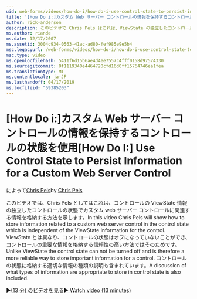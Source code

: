 ```yaml
---
uid: web-forms/videos/how-do-i/how-do-i-use-control-state-to-persist-information-for-a-custom-web-server-control
title: '[How Do i:]カスタム Web サーバー コントロールの情報を保持するコントロールの状態を使用して |Microsoft Docs'
author: rick-anderson
description: このビデオで Chris Pels はこれは、ViewState の独立したコントロールの状態でカスタム web サーバー コントロールに関連する情報を格納する方法を紹介しています.
ms.author: riande
ms.date: 12/17/2007
ms.assetid: 3004c934-0563-41ac-ad80-fef985e9e5b4
msc.legacyurl: /web-forms/videos/how-do-i/how-do-i-use-control-state-to-persist-information-for-a-custom-web-server-control
msc.type: video
ms.openlocfilehash: 5411f6d15b6ae4d4ee7557c4fff0158d97574330
ms.sourcegitcommit: 0f1119340e4464720cfd16d0ff15764746ea1fea
ms.translationtype: MT
ms.contentlocale: ja-JP
ms.lasthandoff: 04/17/2019
ms.locfileid: "59385203"
---
```

# <a name="how-do-i-use-control-state-to-persist-information-for-a-custom-web-server-control"></a><span data-ttu-id="75e59-103">[How Do i:]カスタム Web サーバー コントロールの情報を保持するコントロールの状態を使用</span><span class="sxs-lookup"><span data-stu-id="75e59-103">[How Do I:] Use Control State to Persist Information for a Custom Web Server Control</span></span>

<span data-ttu-id="75e59-104">によって[Chris Pels](https://twitter.com/chrispels)</span><span class="sxs-lookup"><span data-stu-id="75e59-104">by [Chris Pels](https://twitter.com/chrispels)</span></span>

<span data-ttu-id="75e59-105">このビデオでは、Chris Pels としてはこれは、コントロールの ViewState 情報の独立したコントロールの状態でカスタム web サーバー コントロールに関連する情報を格納する方法を示します。</span><span class="sxs-lookup"><span data-stu-id="75e59-105">In this video Chris Pels will show how to store information related to a custom web server control in the control state which is independent of the ViewState information for the control.</span></span> <span data-ttu-id="75e59-106">ViewState とは異なり、コントロールの状態はオフになっていないことができ、コントロールの重要な情報を格納する信頼性の高い方法ではそのためです。</span><span class="sxs-lookup"><span data-stu-id="75e59-106">Unlike ViewState the control state can not be turned off and is therefore a more reliable way to store important information for a control.</span></span> <span data-ttu-id="75e59-107">コントロールの状態に格納する適切な情報の種類の説明も含まれています。</span><span class="sxs-lookup"><span data-stu-id="75e59-107">A discussion of what types of information are appropriate to store in control state is also included.</span></span>

[<span data-ttu-id="75e59-108">&#9654;(13 分) のビデオを見る</span><span class="sxs-lookup"><span data-stu-id="75e59-108">&#9654; Watch video (13 minutes)</span></span>](https://channel9.msdn.com/Blogs/ASP-NET-Site-Videos/how-do-i-use-control-state-to-persist-information-for-a-custom-web-server-control)
